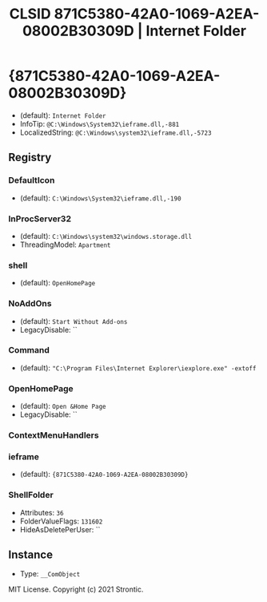﻿---
title: "CLSID 871C5380-42A0-1069-A2EA-08002B30309D | Internet Folder"
excerpt: What is COM-Object CLSID 871C5380-42A0-1069-A2EA-08002B30309D?
---

# {871C5380-42A0-1069-A2EA-08002B30309D}

* (default): `Internet Folder`
* InfoTip: `@C:\Windows\System32\ieframe.dll,-881`
* LocalizedString: `@C:\Windows\system32\ieframe.dll,-5723`

## Registry


### DefaultIcon

* (default): `C:\Windows\System32\ieframe.dll,-190`

### InProcServer32

* (default): `C:\Windows\system32\windows.storage.dll`
* ThreadingModel: `Apartment`

### shell

* (default): `OpenHomePage`

### NoAddOns

* (default): `Start Without Add-ons`
* LegacyDisable: ``

### Command

* (default): `"C:\Program Files\Internet Explorer\iexplore.exe" -extoff`

### OpenHomePage

* (default): `Open &Home Page`
* LegacyDisable: ``

### ContextMenuHandlers


### ieframe

* (default): `{871C5380-42A0-1069-A2EA-08002B30309D}`

### ShellFolder

* Attributes: `36`
* FolderValueFlags: `131602`
* HideAsDeletePerUser: ``

## Instance

* Type: `__ComObject`

MIT License. Copyright (c) 2021 Strontic.


